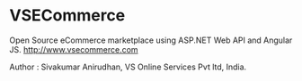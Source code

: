 # VSECommerce
Open Source eCommerce marketplace using ASP.NET Web API and Angular JS. http://www.vsecommerce.com

Author : Sivakumar Anirudhan, VS Online Services Pvt ltd, India.

